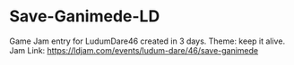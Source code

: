 # Save-Ganimede-LD
Game Jam entry for LudumDare46 created in 3 days.
Theme: keep it alive.
Jam Link: https://ldjam.com/events/ludum-dare/46/save-ganimede
